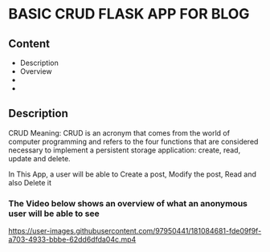 <h1>BASIC CRUD FLASK APP FOR BLOG </h1>
<h2>Content</h2>
<ul>
  <li>Description</li>
  <li>Overview</li>
  <li></li>
  <li></li>
</ul>
<h2>Description</h2>
<p>
CRUD Meaning: CRUD is an acronym that comes from the world of computer programming and refers to the four functions that are considered necessary to implement a persistent storage application: create, read, update and delete.
  
  In This App, a user will be able to Create a post, Modify the post, Read and also Delete it
</p>

<h3>The Video below shows an overview of what an anonymous user will be able to see</h3>

https://user-images.githubusercontent.com/97950441/181084681-fde09f9f-a703-4933-bbbe-62dd6dfda04c.mp4
